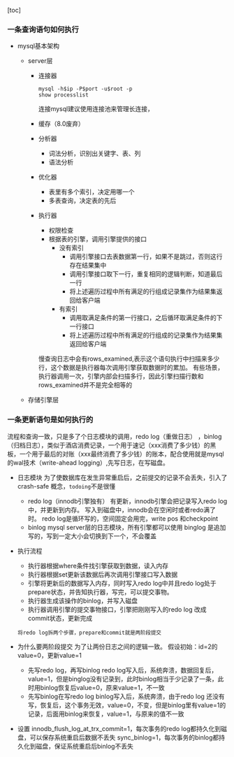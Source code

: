 [toc]

### 一条查询语句如何执行
- mysql基本架构
    - server层
        - 连接器
            ```
            mysql -h$ip -P$port -u$root -p
            show processlist
            ```
            连接mysql建议使用连接池来管理长连接，
        - 缓存（8.0废弃）
        - 分析器
            - 词法分析，识别出关键字、表、列
            - 语法分析
        - 优化器
            - 表里有多个索引，决定用哪一个
            - 多表查询，决定表的先后
        - 执行器
            - 权限检查
            - 根据表的引擎，调用引擎提供的接口
                - 没有索引
                    - 调用引擎接口去表数据第一行，如果不是跳过，否则这行存在结果集中
                    - 调用引擎接口取下一行，重复相同的逻辑判断，知道最后一行
                    - 将上述遍历过程中所有满足的行组成记录集作为结果集返回给客户端
                - 有索引
                    - 调用取满足条件的第一行接口，之后循环取满足条件的下一行接口
                    - 将上述遍历过程中所有满足的行组成的记录集作为结果集返回给客户端

            慢查询日志中会有rows_examined,表示这个语句执行中扫描来多少行，这个数据是执行器每次调用引擎获取数据时的累加。
            有些场景，执行器调用一次，引擎内部会扫描多行，因此引擎扫描行数和rows_examined并不是完全相等的

    - 存储引擎层

### 一条更新语句是如何执行的
流程和查询一致，只是多了个日志模块的调用，redo log（重做日志） ，binlog（归档日志），类似于酒店消费记录，一个用于速记（xxx消费了多少钱）的黑板，一个用于最后的对账（xxx最终消费了多少钱）的账本，配合使用就是mysql的wal技术（write-ahead logging）,先写日志，在写磁盘。

- 日志模块
为了使数据库在发生异常重启后，之前提交的记录不会丢失，引入了crash-safe 概念，`todoing`不是很懂

    - redo log（innodb引擎独有）
        有更新，innodb引擎会把记录写入redo log中，并更新到内存。
        写入到磁盘中，innodb会在空闲时或者redo满了时。
        redo log是循环写的，空间固定会用完，write pos 和checkpoint
    - binlog
    mysql server层的日志模块，所有引擎都可以使用
    binglog 是追加写的，写到一定大小会切换到下一个，不会覆盖

- 执行流程
    - 执行器根据where条件找引擎获取到数据，读入内存
    - 执行器根据set更新该数据后再次调用引擎接口写入数据
    - 引擎将更新后的数据写入内存，同时写入redo log中并且redo log处于prepare状态，并告知执行器，写完，可以提交事物。
    - 执行器生成该操作的binlog，并写入磁盘
    - 执行器调用引擎的提交事物接口，引擎把刚刚写入的redo log 改成commit状态，更新完成
    ```
    将redo log拆两个步骤，prepare和commit就是两阶段提交
    ```

- 为什么要两阶段提交
为了让两份日志之间的逻辑一致。
假设初始：id=2的value=0，更新value=1
    - 先写redo log，再写binlog
    redo log写入后，系统奔溃，数据回复后，value=1，但是binglog没有记录到，此时binlog相当于少记录了一条，此时用binlog恢复后value=0，原来value=1，不一致
    - 先写binlog在写redo log
    binlog写入后，系统奔溃，由于redo log 还没有写，恢复后，这个事务无效，value=0，不变，但是binlog里有value=1的记录，后面用binlog来恢复，value=1，与原来的值不一致

- 设置
innodb_flush_log_at_trx_commit=1，每次事务的redo log都持久化到磁盘，可以保存系统重启后数据不丢失
sync_binlog=1，每次事务的binlog都持久化到磁盘，保证系统重启后binlog不丢失



